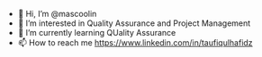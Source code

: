 - 👋 Hi, I’m @mascoolin
- 👀 I’m interested in Quality Assurance and Project Management
- 🌱 I’m currently learning QUality Assurance
- 📫 How to reach me https://www.linkedin.com/in/taufiqulhafidz

<!---
mascoolin/mascoolin is a ✨ special ✨ repository because its `README.md` (this file) appears on your GitHub profile.
You can click the Preview link to take a look at your changes.
--->
